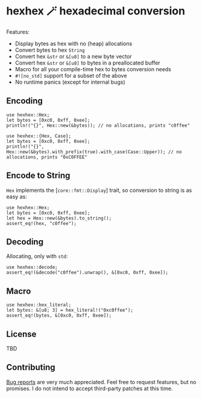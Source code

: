 # hexhex 🪄 hexadecimal conversion

Features:

- Display bytes as hex with no (heap) allocations
- Convert bytes to hex `String`
- Convert hex `&str` or `&[u8]` to a new byte vector
- Convert hex `&str` or `&[u8]` to bytes in a preallocated buffer
- Macro for all your compile-time hex to bytes conversion needs
- `#![no_std]` support for a subset of the above
- No runtime panics (except for internal bugs)

## Encoding

```
use hexhex::Hex;
let bytes = [0xc0, 0xff, 0xee];
println!("{}", Hex::new(&bytes)); // no allocations, prints "c0ffee"
```

```
use hexhex::{Hex, Case};
let bytes = [0xc0, 0xff, 0xee];
println!("{}", Hex::new(&bytes).with_prefix(true).with_case(Case::Upper)); // no allocations, prints "0xC0FFEE"
```

## Encode to String

`Hex` implements the [`core::fmt::Display`] trait, so conversion to string is as easy as:

```
use hexhex::Hex;
let bytes = [0xc0, 0xff, 0xee];
let hex = Hex::new(&bytes).to_string();
assert_eq!(hex, "c0ffee");
```

## Decoding

Allocating, only with `std`:

```
use hexhex::decode;
assert_eq!(&decode("c0ffee").unwrap(), &[0xc0, 0xff, 0xee]);
```

## Macro

```
use hexhex::hex_literal;
let bytes: &[u8; 3] = hex_literal!("0xc0ffee");
assert_eq!(bytes, &[0xc0, 0xff, 0xee]);
```

## License

TBD

## Contributing

[Bug reports](https://github.com/hwjsnc/hexhex/issues) are very much appreciated.
Feel free to request features, but no promises.
I do not intend to accept third-party patches at this time.
